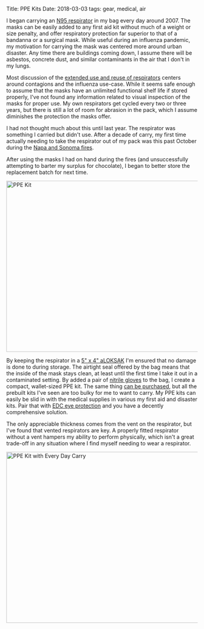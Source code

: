 Title: PPE Kits
Date: 2018-03-03
tags: gear, medical, air

I began carrying an [N95 respirator](https://www.cdc.gov/niosh/npptl/topics/respirators/disp_part/respsource3healthcare.html) in my bag every day around 2007. The masks can be easily added to any first aid kit without much of a weight or size penalty, and offer respiratory protection far superior to that of a bandanna or a surgical mask. While useful during an influenza pandemic, my motivation for carrying the mask was centered more around urban disaster. Any time there are buildings coming down, I assume there will be asbestos, concrete dust, and similar contaminants in the air that I don't in my lungs.

Most discussion of the [extended use and reuse of respirators](https://www.cdc.gov/niosh/topics/hcwcontrols/recommendedguidanceextuse.html) centers around contagions and the influenza use-case. While it seems safe enough to assume that the masks have an unlimited functional shelf life if stored properly, I've not found any information related to visual inspection of the masks for proper use. My own respirators get cycled every two or three years, but there is still a lot of room for abrasion in the pack, which I assume diminishes the protection the masks offer.

I had not thought much about this until last year. The respirator was something I carried but didn't use. After a decade of carry, my first time actually needing to take the respirator out of my pack was this past October during the [Napa and Sonoma fires](https://en.wikipedia.org/wiki/October_2017_Northern_California_wildfires#Air_pollution).

After using the masks I had on hand during the fires (and unsuccessfully attempting to barter my surplus for chocolate), I began to better store the replacement batch for next time.

<a href="https://www.flickr.com/photos/pigmonkey/39890533364/in/dateposted/" title="PPE Kit"><img src="https://farm5.staticflickr.com/4623/39890533364_5df63b02d5_c.jpg" width="800" height="450" alt="PPE Kit"></a>

By keeping the respirator in a [5" x 4" aLOKSAK](https://www.amazon.com/LOKSAK-aLOKSAK-5x4-Pack-Aloksak/dp/B00UTK5OBG) I'm ensured that no damage is done to during storage. The airtight seal offered by the bag means that the inside of the mask stays clean, at least until the first time I take it out in a contaminated setting. By added a pair of [nitrile gloves](https://www.narescue.com/bear-claw-gloves) to the bag, I create a compact, wallet-sized PPE kit. The same thing [can be purchased](https://www.narescue.com/nar-ppe-kit), but all the prebuilt kits I've seen are too bulky for me to want to carry. My PPE kits can easily be slid in with the medical supplies in various my first aid and disaster kits. Pair that with [EDC eye protection](https://pig-monkey.com/2016/08/rudy/) and you have a decently comprehensive solution.

The only appreciable thickness comes from the vent on the respirator, but I've found that vented respirators are key. A properly fitted respirator without a vent hampers my ability to perform physically, which isn't a great trade-off in any situation where I find myself needing to wear a respirator.

<a href="https://www.flickr.com/photos/pigmonkey/39706591605/in/dateposted/" title="PPE Kit with Every Day Carry"><img src="https://farm5.staticflickr.com/4776/39706591605_397a880086_c.jpg" width="800" height="450" alt="PPE Kit with Every Day Carry"></a>
